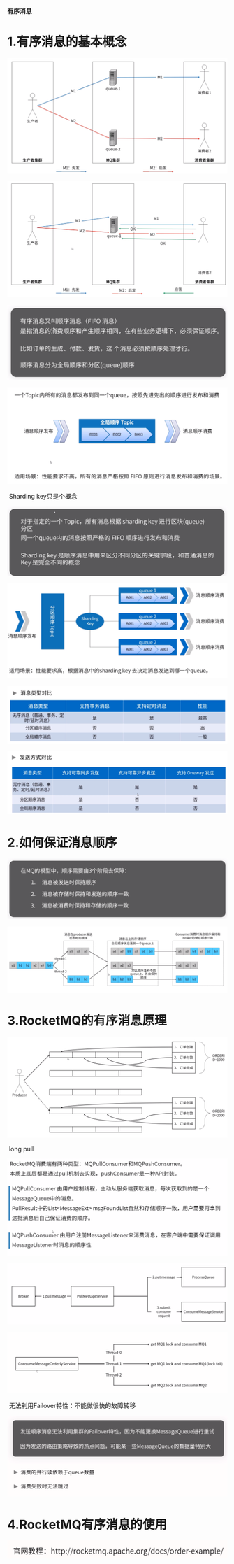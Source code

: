  **有序消息**



# 1.有序消息的基本概念

![](为何使用有序消息1.png)



![](为何使用有序消息2.png)



![](有序消息概念.png)



![](全局顺序.png)



​	Sharding key只是个概念

![](分区顺序1.png)



![](分区顺序2.png)



![](全局顺序与分区顺序对比1.png)



![](全局顺序与分区顺序对比2.png)



# 2.如何保证消息顺序

![](如何保证消息顺序.png)



![](如何保证消息顺序模型.png)



# 3.RocketMQ的有序消息原理

![](消息顺序实现生产端.png)



​	long pull

![](消息顺序实现消费端.png)



![](RocketMQ顺序消息实现1.png)



![](RocketMQ顺序消息实现2.png)



​	无法利用Failover特性：不能做很快的故障转移

![](有序消息缺陷.png)



# 4.RocketMQ有序消息的使用

![](使用官网教程.png)

